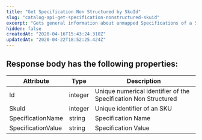 ```yaml
---
title: "Get Specification Non Structured by SkuId"
slug: "catalog-api-get-specification-nonstructured-skuid"
excerpt: "Gets general information about unmapped Specifications of a Seller SKU in a Marketplace by its unique ID"
hidden: false
createdAt: "2020-04-16T15:43:24.310Z"
updatedAt: "2020-04-22T18:52:25.424Z"
---
```

## Response body has the following properties:

| Attribute          | Type    | Description                                                     |
| ------------------ | ------- | --------------------------------------------------------------- |
| Id                 | integer | Unique numerical identifier of the Specification Non Structured |
| SkuId              | integer | Unique identifier of an SKU                                     |
| SpecificationName  | string  | Specification Name                                              |
| SpecificationValue | string  | Specification Value                                             |